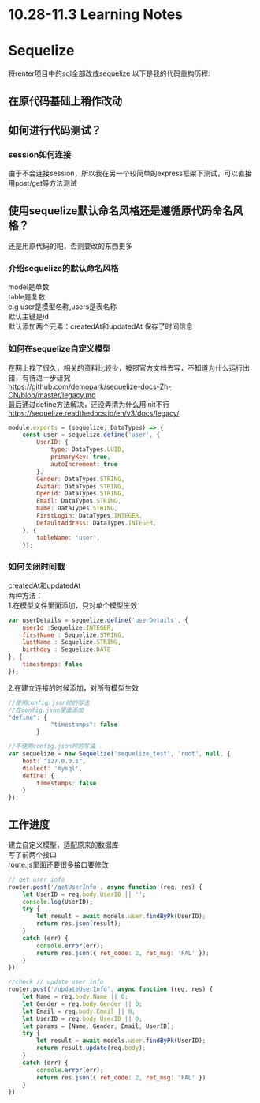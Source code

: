 # 10.28-11.3 Learning Notes
# Sequelize

将renter项目中的sql全部改成sequelize
以下是我的代码重构历程:
## 在原代码基础上稍作改动

## 如何进行代码测试？
### session如何连接
由于不会连接session，所以我在另一个较简单的express框架下测试，可以直接用post/get等方法测试


## 使用sequelize默认命名风格还是遵循原代码命名风格？
还是用原代码的吧，否则要改的东西更多
### 介绍sequelize的默认命名风格
model是单数  
table是复数  
e.g user是模型名称,users是表名称  
默认主键是id   
默认添加两个元素：createdAt和updatedAt 保存了时间信息
### 如何在sequelize自定义模型
在网上找了很久，相关的资料比较少，按照官方文档去写，不知道为什么运行出错，有待进一步研究  
<https://github.com/demopark/sequelize-docs-Zh-CN/blob/master/legacy.md>  
最后通过define方法解决，还没弄清为什么用init不行  
<https://sequelize.readthedocs.io/en/v3/docs/legacy/>
```js
module.exports = (sequelize, DataTypes) => {
    const user = sequelize.define('user', {
        UserID: {
            type: DataTypes.UUID,
            primaryKey: true,
            autoIncrement: true 
        },
        Gender: DataTypes.STRING,
        Avatar: DataTypes.STRING,
        Openid: DataTypes.STRING,
        Email: DataTypes.STRING,
        Name: DataTypes.STRING,
        FirstLogin: DataTypes.INTEGER,
        DefaultAddress: DataTypes.INTEGER,
    }, {
        tableName: 'user',
    });
```
### 如何关闭时间戳
createdAt和updatedAt  
两种方法：  
1.在模型文件里面添加，只对单个模型生效
```js
var userDetails = sequelize.define('userDetails', {
    userId :Sequelize.INTEGER,
    firstName : Sequelize.STRING,
    lastName : Sequelize.STRING,
    birthday : Sequelize.DATE
}, {
    timestamps: false
});
```
2.在建立连接的时候添加，对所有模型生效
```js
//使用config.json时的写法
//在config.json里面添加
"define": {
            "timestamps": false
        }

//不使用config.json时的写法
var sequelize = new Sequelize('sequelize_test', 'root', null, {
    host: "127.0.0.1",
    dialect: 'mysql',
    define: {
        timestamps: false
    }
});
```
## 工作进度
建立自定义模型，适配原来的数据库  
写了前两个接口  
route.js里面还要很多接口要修改  
```js
// get user info
router.post('/getUserInfo', async function (req, res) {
    let UserID = req.body.UserID || '';
    console.log(UserID);
    try {
        let result = await models.user.findByPk(UserID);
        return res.json(result);
    }
    catch (err) {
        console.error(err);
        return res.json({ ret_code: 2, ret_msg: 'FAL' });
    }
})

//check // update user info
router.post('/updateUserInfo', async function (req, res) {
    let Name = req.body.Name || 0;
    let Gender = req.body.Gender || 0;
    let Email = req.body.Email || 0;
    let UserID = req.body.UserID || 0;
    let params = [Name, Gender, Email, UserID];
    try {
        let result = await models.user.findByPk(UserID);
        return result.update(req.body);
    }
    catch (err) {
        console.error(err);
        return res.json({ ret_code: 2, ret_msg: 'FAL' })
    }
})
```